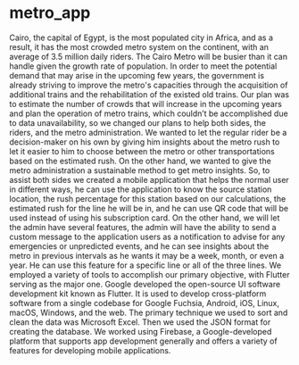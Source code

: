 # metro_app
Cairo, the capital of Egypt, is the most populated city in Africa, and as a result, it has the most crowded metro system on the continent, with an average of 3.5 million daily riders. The Cairo Metro will be busier than it can handle given the growth rate of population. In order to meet the potential demand that may arise in the upcoming few years, the government is already striving to improve the metro's capacities through the acquisition of additional trains and the rehabilitation of the existed old trains.
Our plan was to estimate the number of crowds that will increase in the upcoming years and plan the operation of metro trains, which couldn’t be accomplished due to data unavailability, so we changed our plans to help both sides, the riders, and the metro administration. We wanted to let the regular rider be a decision-maker on his own by giving him insights about the metro rush to let it easier to him to choose between the metro or other transportations based on the estimated rush. On the other hand, we wanted to give the metro administration a sustainable method to get metro insights. So, to assist both sides we created a mobile application that helps the normal user in different ways, he can use the application to know the source station location, the rush percentage for this station based on our calculations, the estimated rush for the line he will be in, and he can use QR code that will be used instead of using his subscription card. On the other hand, we will let the admin have several features, the admin will have the ability to send a custom message to the application users as a notification to advise for any emergencies or unpredicted events, and he can see insights about the metro in previous intervals as he wants it may be a week, month, or even a year. He can use this feature for a specific line or all of the three lines.
We employed a variety of tools to accomplish our primary objective, with Flutter serving as the major one. Google developed the open-source UI software development kit known as Flutter. It is used to develop cross-platform software from a single codebase for Google Fuchsia, Android, iOS, Linux, macOS, Windows, and the web. The primary technique we used to sort and clean the data was Microsoft Excel. Then we used the JSON format for creating the database. We worked using Firebase, a Google-developed platform that supports app development generally and offers a variety of features for developing mobile applications.

